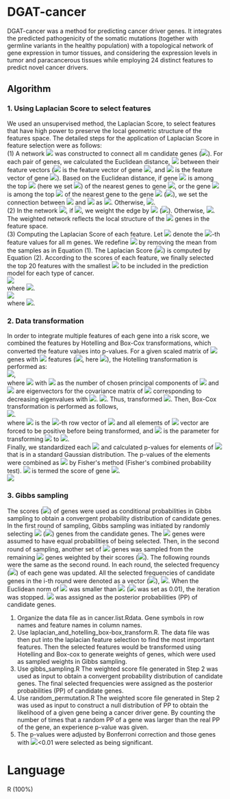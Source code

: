 # DGAT-cancer
DGAT-cancer was a method for predicting cancer driver genes. It integrates the predicted pathogenicity of the somatic mutations (together with germline variants in the healthy population) with a topological network of gene expression in tumor tissues, and considering the expression levels in tumor and paracancerous tissues while employing 24 distinct features to predict novel cancer drivers.
## Algorithm
### 1.	Using Laplacian Score to select features
We used an unsupervised method, the Laplacian Score, to select features that have high power to preserve the local geometric structure of the features space. The detailed steps for the application of Laplacian Score in feature selection were as follows:  
(1) A network ![](https://latex.codecogs.com/svg.image?\mathit{N}) was constructed to connect all m candidate genes (![](https://latex.codecogs.com/svg.image?\mathit{N}\in&space;\mathbb{R}^{\mathit{m}\times&space;\mathit{m}})). For each pair of genes, we calculated the Euclidean distance, ![](https://latex.codecogs.com/svg.image?\left|\mathit{x}_{i}-\mathit{x}_{j}&space;\right|) between their feature vectors (![](https://latex.codecogs.com/svg.image?\mathit{x}_{i}) is the feature vector of gene ![](https://latex.codecogs.com/svg.image?\mathit{i}), and ![](https://latex.codecogs.com/svg.image?\mathit{x}_{j}) is the feature vector of gene ![](https://latex.codecogs.com/svg.image?\mathit{j})). Based on the Euclidean distance, if gene ![](https://latex.codecogs.com/svg.image?\mathit{i}) is among the top ![](https://latex.codecogs.com/svg.image?\mathit{k}) (here we set ![](https://latex.codecogs.com/svg.image?k=\left&space;[&space;0.01\times&space;m&space;\right&space;])) of the nearest genes to gene ![](https://latex.codecogs.com/svg.image?j), or the gene ![](https://latex.codecogs.com/svg.image?j) is among the top ![](https://latex.codecogs.com/svg.image?k) of the nearest gene to the gene ![](https://latex.codecogs.com/svg.image?i) (![](https://latex.codecogs.com/svg.image?i\neq&space;j)), we set the connection between ![](https://latex.codecogs.com/svg.image?i) and ![](https://latex.codecogs.com/svg.image?j) as ![](https://latex.codecogs.com/svg.image?N_{ij}=1). Otherwise, ![](https://latex.codecogs.com/svg.image?N_{ij}=0).  
(2) In the network ![](https://latex.codecogs.com/svg.image?N), if ![](https://latex.codecogs.com/svg.image?N_{ij}=1), we weight the edge by ![](https://latex.codecogs.com/svg.image?W_{ij}=e^{-\left\||&space;x_{i}-x_{j}\right\||^{2}) (![](https://latex.codecogs.com/svg.image?\mathit{W}\in&space;\mathbb{R}^{\mathit{m}\times&space;\mathit{m}})). Otherwise, ![](https://latex.codecogs.com/svg.image?W_{ij}=0). The weighted network reflects the local structure of the ![](https://latex.codecogs.com/svg.image?m) genes in the feature space.  
(3) Computing the Laplacian Score of each feature. Let ![](https://latex.codecogs.com/svg.image?y_{l}=\left&space;[&space;y_{l1},&space;y_{l2},&space;...,&space;y_{lm}&space;\right&space;]^{T}) denote the ![](https://latex.codecogs.com/svg.image?l)-th feature values for all m genes. We redefine ![](https://latex.codecogs.com/svg.image?y_{l}) by removing the mean from the samples as in Equation (1). The Laplacian Score (![](https://latex.codecogs.com/svg.image?LS)) is computed by Equation (2). According to the scores of each feature, we finally selected the top 20 features with the smallest ![](https://latex.codecogs.com/svg.image?LS) to be included in the prediction model for each type of cancer.  
![](https://latex.codecogs.com/svg.image?\widetilde{y}_{l}=y_{l}-\frac{y_{l}^{T}DI}{I^{T}DI}I,&space;\mathit{(1)})  
where ![](https://latex.codecogs.com/svg.image?D=diag(\sum_{j=1}^{m}W_{1j},\sum_{j=1}^{m}W_{2j},...,\sum_{j=1}^{m}W_{mj}),&space;I=\left&space;[&space;1,1,...,1&space;\right&space;]^{T}).  
![](https://latex.codecogs.com/svg.image?LS_{l}=\frac{\widetilde{y}_{l}^{T}L\widetilde{y}_{l}}{\widetilde{y}_{l}^{T}D\widetilde{y}_{l}},&space;\mathit{(2)})  
where ![](https://latex.codecogs.com/svg.image?L=D-W).  
### 2.	Data transformation  
In order to integrate multiple features of each gene into a risk score, we combined the features by Hotelling and Box-Cox transformations, which converted the feature values into p-values. For a given scaled matrix of ![](https://latex.codecogs.com/svg.image?m) genes with ![](https://latex.codecogs.com/svg.image?n) features (![](https://latex.codecogs.com/svg.image?\mathit{P}\in&space;\mathbb{R}^{\mathit{m}\times&space;\mathit{n}}), here ![](https://latex.codecogs.com/svg.image?n=20)), the Hotelling transformation is performed as:   
![](https://latex.codecogs.com/svg.image?P^{'}=U\left&space;(&space;P-IM&space;\right&space;)^{T}),  
where ![](https://latex.codecogs.com/svg.image?U=\left&space;[&space;v_{1};v_{2};...;v_{n^{'}}&space;\right&space;]^{T}) with ![](https://latex.codecogs.com/svg.image?{n}'\leqslant&space;n) as the number of chosen principal components of ![](https://latex.codecogs.com/svg.image?P) and ![](https://latex.codecogs.com/svg.image?V=\left&space;[&space;v_{1};v_{2};...;v_{n}&space;\right&space;]) are eigenvectors for the covariance matrix of ![](https://latex.codecogs.com/svg.image?P) corresponding to decreasing eigenvalues with ![](https://latex.codecogs.com/svg.image?\lambda_{1}\geq&space;&space;\lambda_{2}\geqslant...\geqslant&space;&space;\lambda_{n}). ![](https://latex.codecogs.com/svg.image?M=\left&space;[&space;\frac{1}{m}\sum_{i=1}^{m}P_{i1},\frac{1}{m}\sum_{i=1}^{m}P_{i2},...,\frac{1}{m}\sum_{i=1}^{m}P_{in}&space;\right&space;]). Thus, transformed ![](https://latex.codecogs.com/svg.image?{P}'\in&space;\mathbb{R}^{{n}'\times&space;m}). Then, Box-Cox transformation is performed as follows,  
![](https://latex.codecogs.com/svg.image?{pi}'=\left\{\begin{matrix}\frac{pi^{\beta&space;_{i}}-1}{\beta&space;_{i}},\beta&space;_{i}\neq&space;0&space;\\log\left&space;(&space;pi&space;\right&space;),\beta&space;_{i}=0\end{matrix}\right).  
where ![](https://latex.codecogs.com/svg.image?pi) is the ![](https://latex.codecogs.com/svg.image?i)-th row vector of ![](https://latex.codecogs.com/svg.image?P') and all elements of ![](https://latex.codecogs.com/svg.image?pi) vector are forced to be positive before being transformed, and ![](https://latex.codecogs.com/svg.image?\beta&space;_{i}) is the parameter for transforming ![](https://latex.codecogs.com/svg.image?pi) to ![](https://latex.codecogs.com/svg.image?pi').  
Finally, we standardized each ![](https://latex.codecogs.com/svg.image?pi') and calculated p-values for elements of ![](https://latex.codecogs.com/svg.image?pi') that is in a standard Gaussian distribution. The p-values of the elements were combined as ![](https://latex.codecogs.com/svg.image?S(j)) by Fisher's method (Fisher's combined probability test). ![](https://latex.codecogs.com/svg.image?S(j)) is termed the score of gene ![](https://latex.codecogs.com/svg.image?j).  
![](https://latex.codecogs.com/svg.image?S(j)=-ln({\chi&space;_{n'}^{2}}^{-1}(-2\sum_{i=1}^{n'}log(pi_{j}^{'}))))  
### 3.	Gibbs sampling  
The scores (![](https://latex.codecogs.com/svg.image?S)) of genes were used as conditional probabilities in Gibbs sampling to obtain a convergent probability distribution of candidate genes. In the first round of sampling, Gibbs sampling was initiated by randomly selecting ![](https://latex.codecogs.com/svg.image?m') (![](https://latex.codecogs.com/svg.image?m'\leq&space;m)) genes from the candidate genes. The ![](https://latex.codecogs.com/svg.image?m') genes were assumed to have equal probabilities of being selected. Then, in the second round of sampling, another set of ![](https://latex.codecogs.com/svg.image?m') genes was sampled from the remaining ![](https://latex.codecogs.com/svg.image?m-m') genes weighted by their scores (![](https://latex.codecogs.com/svg.image?S)). The following rounds were the same as the second round. In each round, the selected frequency (![](https://latex.codecogs.com/svg.image?\frac{No.\&space;of\&space;times\&space;the\&space;gene\&space;is\&space;selected}{No.\&space;of\&space;sampling})) of each gene was updated. All the selected frequencies of candidate genes in the i-th round were denoted as a vector (![](https://latex.codecogs.com/svg.image?m\times&space;1)), ![](https://latex.codecogs.com/svg.image?Freq_{i}). When the Euclidean norm of ![](https://latex.codecogs.com/svg.image?Freq_{i}-Freq_{i-1}) was smaller than ![](https://latex.codecogs.com/svg.image?E_{Gibbs}) (![](https://latex.codecogs.com/svg.image?E_{Gibbs}) was set as 0.01), the iteration was stopped. ![](https://latex.codecogs.com/svg.image?Freq_{last}) was assigned as the posterior probabilities (PP) of candidate genes. 







1.	Organize the data file as in cancer.list.Rdata. Gene symbols in row names and feature names in column names.
2.	Use laplacian_and_hotelling_box-box_transform.R. 
The data file was then put into the laplacian feature selection to find the most important features. Then the selected features would be transformed using Hotelling and Box-cox to generate weights of genes, which were used as sampled weights in Gibbs sampling.
3.	Use gibbs_sampling.R
The weighted score file generated in Step 2 was used as input to obtain a convergent probability distribution of candidate genes. The final selected frequencies were assigned as the posterior probabilities (PP) of candidate genes.
4.	Use random_permutation.R
The weighted score file generated in Step 2 was used as input to construct a null distribution of PP to obtain the likelihood of a given gene being a cancer driver gene. By counting the number of times that a random PP of a gene was larger than the real PP of the gene, an experience p-value was given. 
5.	The p-values were adjusted by Bonferroni correction and those genes with ![](https://latex.codecogs.com/svg.image?p_{adj})<0.01 were selected as being significant.

# Language
R (100%)
